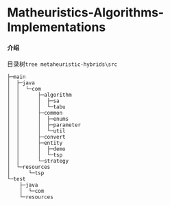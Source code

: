 # Matheuristics-Algorithms-Implementations

#### 介绍

目录树`tree metaheuristic-hybrids\src`


```
├─main
│  ├─java
│  │  └─com
│  │      ├─algorithm
│  │      │  ├─sa
│  │      │  └─tabu
│  │      ├─common
│  │      │  ├─enums
│  │      │  ├─parameter
│  │      │  └─util
│  │      ├─convert
│  │      ├─entity
│  │      │  ├─demo
│  │      │  └─tsp
│  │      └─strategy
│  └─resources
│      └─tsp
└─test
    ├─java
    │  └─com
    └─resources
```

